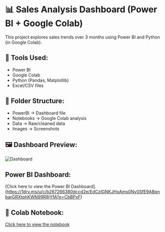 # 📊 Sales Analysis Dashboard (Power BI + Google Colab)

This project explores sales trends over 3 months using Power BI and Python (in Google Colab).

## 🔧 Tools Used:
- Power BI
- Google Colab
- Python (Pandas, Matplotlib)
- Excel/CSV files

## 📁 Folder Structure:
- PowerBI → Dashboard file
- Notebooks → Google Colab analysis
- Data → Raw/cleaned data
- Images → Screenshots

## 🖼 Dashboard Preview:
![Dashboard](Images/dashboard_preview.png)

## Power BI Dashboard:
[Click here to view the Power BI Dashboard].(https://1drv.ms/u/c/b267266380dccd2e/EdCzIGNKJHxAms0Ny0SfE9ABqnbarGRXtphKWN99R8jYfA?e=CbBPxF)

## 🔗 Colab Notebook:
[Click here to view the notebook](https://colab.research.google.com/drive/1BCMW7WCPRwu98PClQZY8aMLs8A5eRocV?usp=sharing)
